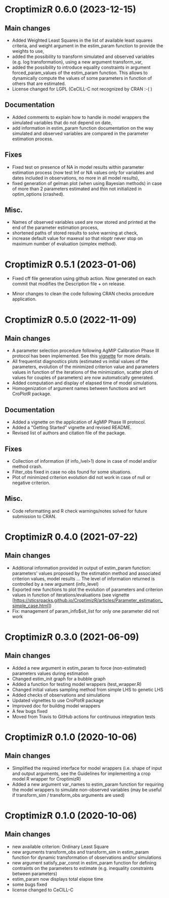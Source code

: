 # CroptimizR 0.6.0  (2023-12-15)

## Main changes

* Added Weighted Least Squares in the list of available least squares criteria, and weight argument in the estim_param function to provide the weights to use,
* added the possibility to transform simulated and observed variables (e.g. log transformation), using a new argument transform_var,
* added the possibility to introduce equality constraints in argument forced_param_values of the estim_param function. This allows to dynamically compute the values of some parameters in function of others that are estimated.
* License changed for LGPL (CeCILL-C not recognized by CRAN :-( )

## Documentation

* Added comments to explain how to handle in model wrappers the simulated variables that do not depend on date,
* add information in estim_param function documentation on the way simulated and observed variables are compared in the parameter estimation process.

## Fixes

* Fixed test on presence of NA in model results within parameter estimation process (now test Inf or NA values only for variables and dates included in observations, no more in all model results),
* fixed generation of gelman plot (when using Bayesian methods) in case of more than 2 parameters estimated and thin not initialized in optim_options (crashed).

## Misc.

* Names of observed variables used are now stored and printed at the end of the parameter estimation process,
* shortened paths of stored results to solve warning at check,
* increase default value for maxeval so that nloptr never stop on maximum number of evaluation (simplex method).

# CroptimizR 0.5.1 (2023-01-06)

* Fixed cff file generation using github action. Now generated on each commit that modifies the Description file + on release.

* Minor changes to clean the code following CRAN checks procedure application.

# CroptimizR 0.5.0 (2022-11-09)

## Main changes

* A parameter selection procedure following AgMIP Calibration Phase III protocol has been implemented. See this [vignette](https://SticsRPacks.github.io/CroptimizR/articles/AgMIP_Calibration_Phenology_protocol.html) for more details.
* All frequentist diagnostics plots (estimated vs initial values of the parameters, evolution of the minimized criterion value and parameters values in function of the iterations of the minimization, scatter plots of values for couples of parameters) are now automatically generated.
* Added computation and display of elapsed time of model simulations.
* Homogenization of argument names between functions and wrt CroPlotR package.

## Documentation

* Added a vignette on the application of AgMIP Phase III protocol.
* Added a "Getting Started" vignette and revised README.
* Revised list of authors and citation file of the package.

## Fixes

* Collection of information (if info_lvel>1) done in case of model and/or method crash.
* Filter_obs fixed in case no obs found for some situations.
* Plot of minimized criterion evolution did not work in case of null or negative criterion.

## Misc.

* Code reformatting and R check warnings/notes solved for future submission to CRAN.


# CroptimizR 0.4.0 (2021-07-22)

## Main changes

* Additional information provided in output of estim_param function: parameters' values proposed by the estimation method and associated criterion values, model results ... The level of information returned is controlled by a new argument (info_level)
* Exported new functions to plot the evolution of parameters and criterion values in function of iterations/evaluations (see vignette [https://sticsrpacks.github.io/CroptimizR/articles/Parameter_estimation_simple_case.html])
* Fix: management of param_info$sit_list for only one parameter did not work

# CroptimizR 0.3.0 (2021-06-09)

## Main changes

* Added a new argument in estim_param to force (non-estimated) parameters values during estimation
* Changed estim_init graph for a bubble graph
* Added a function for testing model wrappers (test_wrapper.R)
* Changed initial values sampling method from simple LHS to genetic LHS
* Added checks of observations and simulations
* Updated vignettes to use CroPlotR package
* Improved doc for buildng model wrappers
* A few bugs fixed
* Moved from Travis to GitHub actions for continuous integration tests


# CroptimizR 0.1.0 (2020-10-06)

## Main changes

* Simplified the required interface for model wrappers (i.e. shape of input and output arguments, see the Guidelines for implementing a crop model R wrapper for CroptimizR)
* Added a new argument var_names to estim_param function for requiring the model wrappers to simulate non-observed variables (may be useful if transform_sim / transform_obs arguments are used)

# CroptimizR 0.1.0 (2020-10-06)

## Main changes

* new available criterion: Ordinary Least Square
* new arguments transform_obs and transform_sim in estim_param function for dynamic transformation of observations and/or simulations
* new argument satisfy_par_const in estim_param function for defining contraints on the parameters to estimate (e.g. inequality constraints between parameters)
* estim_param now displays total elapse time
* some bugs fixed
* license changed to CeCILL-C
